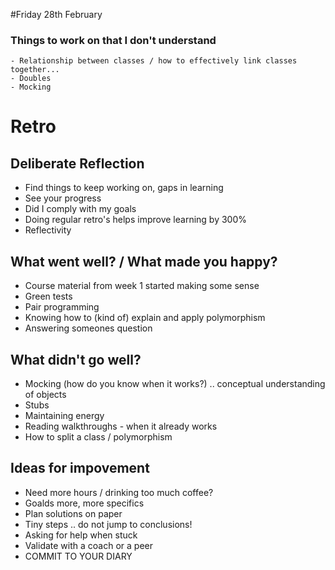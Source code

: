 #Friday 28th February

### Things to work on that I don't understand 

```
- Relationship between classes / how to effectively link classes together... 
- Doubles
- Mocking
```

# Retro #

## Deliberate Reflection ###

- Find things to keep working on, gaps in learning
- See your progress
- Did I comply with my goals
- Doing regular retro's helps improve learning by 300% 
- Reflectivity 

## What went well? / What made you happy? ##

- Course material from week 1 started making some sense
- Green tests
- Pair programming
- Knowing how to (kind of) explain and apply polymorphism
- Answering someones question

## What didn't go well? ##

- Mocking (how do you know when it works?) .. conceptual understanding of objects
- Stubs
- Maintaining energy
- Reading walkthroughs - when it already works
- How to split a class / polymorphism 

## Ideas for impovement 

- Need more hours / drinking too much coffee?
- Goalds more, more specifics 
- Plan solutions on paper 
- Tiny steps .. do not jump to conclusions!
- Asking for help when stuck
- Validate with a coach or a peer
- COMMIT TO YOUR DIARY 


